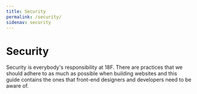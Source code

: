 ```yaml
---
title: Security
permalink: /security/
sidenav: security
---
```


# Security

Security is everybody's responsibility at 18F. There are practices that we should adhere to as much as possible when building websites and this guide contains the ones that front-end designers and developers need to be aware of.
